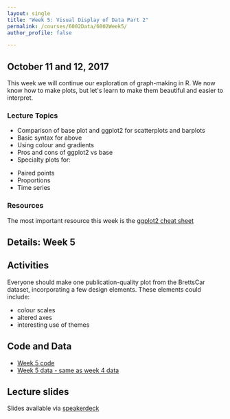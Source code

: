 ```yaml
---
layout: single
title: "Week 5: Visual Display of Data Part 2"
permalink: /courses/6002Data/6002Week5/
author_profile: false

---
```


## October 11 and 12, 2017

This week we will continue our exploration of graph-making in R. We now know how to make plots, but let's learn to make them beautiful and easier to interpret.

### Lecture Topics
* Comparison of base plot and ggplot2 for scatterplots and barplots
* Basic syntax for above
* Using colour and gradients
* Pros and cons of ggplot2 vs base
* Specialty plots for:
 - Paired points
 - Proportions
 - Time series

### Resources

The most important resource this week is the [ggplot2 cheat sheet](https://www.rstudio.com/wp-content/uploads/2015/03/ggplot2-cheatsheet.pdf)

## Details: Week 5

## Activities

Everyone should make one publication-quality plot from the BrettsCar dataset, incorporating a few design elements. These elements could include:
- colour scales
- altered axes
- interesting use of themes

## Code and Data
* [Week 5 code](/assets/images/FISH6002-Week5.R)
* [Week 5 data - same as week 4 data](/assets/images/6002Week4_BrettsCar.csv)

## Lecture slides

<script async class="speakerdeck-embed" data-id="b78fe47fe770476888becaa66d2be696" data-ratio="1.77777777777778" src="//speakerdeck.com/assets/embed.js"></script>

Slides available via [speakerdeck](https://speakerdeck.com/pandalusplatyceros/fish-6002-week-5-displaying-data-visually-2)
